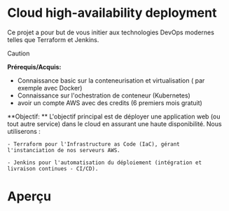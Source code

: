 # **Cloud high-availability deployment**

Ce projet a pour but de vous initier aux technologies DevOps modernes telles que Terraform et Jenkins.

> [!CAUTION] 
> **Prérequis/Acquis:**
> - Connaissance basic sur la conteneurisation et virtualisation ( par exemple avec Docker) 
> - Connaissance sur l'ochestration de conteneur (Kubernetes)
> - avoir un compte AWS avec des credits (6 premiers mois gratuit)
> 


**Objectif: **
L'objectif principal est de déployer une application web (ou tout autre service) dans le cloud en assurant une haute disponibilité. Nous utiliserons :

    - Terraform pour l'Infrastructure as Code (IaC), gérant l'instanciation de nos serveurs AWS.

    - Jenkins pour l'automatisation du déploiement (intégration et livraison continues - CI/CD).



# Aperçu






